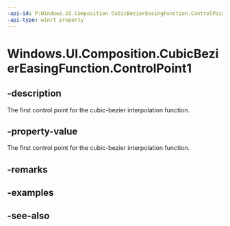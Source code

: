 ```yaml
---
-api-id: P:Windows.UI.Composition.CubicBezierEasingFunction.ControlPoint1
-api-type: winrt property
---
```


<!-- Property syntax
public Windows.Foundation.Numerics.Vector2 ControlPoint1 { get; }
-->

# Windows.UI.Composition.CubicBezierEasingFunction.ControlPoint1

## -description
The first control point for the cubic-bezier interpolation function.



## -property-value
The first control point for the cubic-bezier interpolation function.

## -remarks

## -examples

## -see-also

